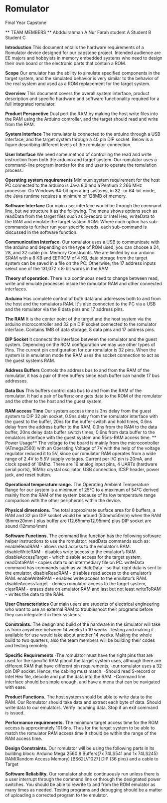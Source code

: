 # Romulator
Final Year Capstone 

** TEAM MEMBERS **
Abddulrahman A Nur Farah
student A
Student B
Student C

**Introduction**
This document entails the hardware requirements of a Romulator device designed for our capstone project. Intended audience are EE majors and hobbyists in memory embedded systems who need to design their own board or the electronic parts that contain a ROM.

**Scope**
Our emulator has the ability to simulate specified components in the target system, and the simulated behavior is very similar to the behavior of the real system and used as a ROM replacement for the target system.

**Overview**
This document covers the overall system interface, product description and specific hardware and software functionality required for a full integrated romulator.

**Product Perspective**
Dual port the RAM by making the host write files into the RAM using the Arduino controller, and the target should read and write from the RAM. 

**System Interface**
The romulator is connected to the arduino through a USB interface, and the target system through a 40 pin DIP socket. Below is a figure describing different levels of the romulator connection.

**User Interface**
We need some method of controlling the read and write instruction from both the arduino and target system. Our romulator uses a command-line program inorder for the end user to operate the romulation process. 

**Operating system requirements**
Minimum system requirement for the host PC connected to the arduino is Java 8.0 and  a Pentium 2 266 MHz processor. On Windows 64-bit operating systems, in 32- or 64-bit mode, the Java runtime requires a minimum of 128MB of memory. 

**Software Interface**
Our main user interface would be through the command line, but we structure it as the following. The menu shows options such as readData from the target files such as S-record or Intel Hex, writeData to the RAM and emulate the target system ROM. Where each option has sub-commands to further run your specific needs, each sub-command is discussed in the software function. 

**Communication Interface.**
Our romulator uses a USB to communicate with the arduino and depending on the type of ROM used,  you can choose a 24, 28, and 32 cable pin. 
Memory Constraints. 
We are limited by our arduino SRAM with a 8 KB and EEPROM of 4 KB, data storage from the target system can be saved in a file on the PC. Otherwise, the 17 address inputs select one of the 131,072 x 8-bit words in the RAM.

**Theory of operation.**
There is a continuous need to change between read, write and emulate processes inside the romulator RAM and other connected interfaces.

**Arduino**
Has complete control of both data and addresses both to and from the host and the romulators RAM. 
   It's also connected to the PC via a USB and the romulator via the 8 data pins and 17 address pins. 
   
**The RAM**
       It is the center point of the target and the host system via the arduino microcontroller and 32 pin DIP socket connected to the romulator interface. Contains 1MB of data storage, 8 data pins and 17 address pins. 
       
**DIP Socket**
It connects the interface between the romulator and the guest system. Depending on the ROM configuration we may use other types of Pins. The current pin configuration for our romulator is 32 pins. When the system is in emulation mode the RAM uses the socket connection to act as the guest systems RAM. 

**Address Buffers**
Controls the address bus to and from the RAM of the romulator, it has a pair of three buffers since each buffer can handle 17 bus addresses. 

**Data Bus**
This buffers control data bus to and from the RAM of the romulator. It had a pair of buffers: one gets data to the ROM of the romulator and the other to the host and the guest system.

**RAM access Time**
Our system access time is 3ns delay from the guest system to DIP 32 pin socket, 0.9ns delay from the romulator interface with the guest to the buffer, 20ns for the buffer switch and hold times, 0.6ns delay from the address buffer to the RAM, 0.9ns from the RAM to the data buffer, 20ns delay data buffer switch times, 0.6ns from data buffer to the emulators interface with the guest system and 55ns-RAM access time. 
**
Power Usage**
The voltage to the board is mainly from the microcontroller (ATmega2560) with an Operating Voltage of 7V with the help of the voltage regulator reduced it to 5V, since our romulator RAM operates from a wide range of  2.4V to 5.5V supply voltages. Current per I/O pin is 20mA, and clock speed of 16Mhz. There are 16 analog input pins, 4 UARTs (hardware serial ports), 16Mhz crystal oscillator, USB connection, ICSP header, power jack, and reset button.


**Operational temperature range.**
The Operating Ambient Temperature Range for our system is a minimum of 25°C to a maximum of 54°C derived mainly from the RAM of the system because of its low temperature range comparison with the other peripherals within the device.

**Physical dimensions.**
The total approximate surface area for 8 buffers, a RAM and 32 pin DIP socket would  be around (50mmx50mm) when the RAM (8mmx20mm ) plus buffer are (12.65mmx12.95mm) plus DIP socket are sound (12mmx4mm)

**Software Functions.**
The command line function has the following software helper instructions to use the romulator:
readData commands such as:
enableReadRAM - allows read access to the emulator’s RAM.
disableWriteRAM - disables write access to the emulator’s RAM.
disableAccessTarget - which disable access for the target system,
readDataRAM - copies data to an intermediary file on PC. 
writeData command has commands such as 
validateData - so that right data is sent to the emulator,
disableReadRAM - disables read access to the emulator’s RAM.
enableWriteRAM - enables write access to the emulator’s RAM.
disableAccessTarget - denies romulator access to the target system, 
clearRAM - erases data on emulator RAM and last but not least 
writeToRAM - writes the data to the RAM.

**User Characteristics**
Our main users are students of electrical engineering who want to use an external RAM to troubleshoot their programs before they can integrate it in their systems. 

**Constraints.**
The design and build of the hardware in the simulator will take us from anywhere between 14 weeks to 10 weeks. Testing and making it available for use would take about another 14 weeks. Making the whole build to two quarters, also the team members will be building their codes and testing remotely.

**Specific Requirements**
-The romulator must have the right pins that are used for the specific RAM pinout the target system uses, although there are different RAM that have different pin requirements, -our romulator uses a 32 pin DIP socket. Hence, the cabling must match. 
-Should read S-record or Intel Hex file, decode and put the data into the RAM.
-Command line interface should be simple enough, and have a menu that can be navigated with ease. 

**Product Functions.**
The host system should be able to write data to the RAM.
Our Romulator should take data and extract each byte of data.
Should write data to our emulators.
Verify incoming data.
Stop if an exit command is issued. 

**Performance requirements.**
The minimum target access time for the ROM access is approximately  101.6ns. Thus for the target system to be able to match the romulator RAM access time it should be within the range of the RAM access time.

**Design Constraints.** 
Our romulator will be using the following parts in its building block:
Arduino Mega 2560
8 Buffers(7x 74LS541 and 1x 74LS245)
RAM(Random Access Memory) [BS62LV1027]
DIP (36 pins) and a cable to Target 

**Software Reliability.**
Our romulator should continuously run unless there is a user interrupt through the command line or through the designated power switches. 
You should be able to rewrite to and from the ROM emulator as many times as needed.
Testing programs and debugging should be a matter of uploading a corrected program to the emulator.



